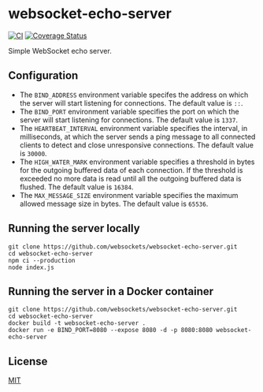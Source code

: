 # websocket-echo-server

[![CI](https://img.shields.io/github/workflow/status/websockets/websocket-echo-server/CI/master?label=CI&logo=github)](https://github.com/websockets/websocket-echo-server/actions?query=workflow%3ACI+branch%3Amaster)
[![Coverage Status](https://img.shields.io/coveralls/websockets/websocket-echo-server/master.svg?logo=coveralls)](https://coveralls.io/github/websockets/websocket-echo-server)

Simple WebSocket echo server.

## Configuration

- The `BIND_ADDRESS` environment variable specifes the address on which the
  server will start listening for connections. The default value is `::`.
- The `BIND_PORT` environment variable specifies the port on which the server
  will start listening for connections. The default value is `1337`.
- The `HEARTBEAT_INTERVAL` environment variable specifies the interval, in
  milliseconds, at which the server sends a ping message to all connected
  clients to detect and close unresponsive connections. The default value is
  `30000`.
- The `HIGH_WATER_MARK` environment variable specifies a threshold in bytes for
  the outgoing buffered data of each connection. If the threshold is exceeded no
  more data is read until all the outgoing buffered data is flushed. The default
  value is `16384`.
- The `MAX_MESSAGE_SIZE` environment variable specifies the maximum allowed
  message size in bytes. The default value is `65536`.

## Running the server locally

```
git clone https://github.com/websockets/websocket-echo-server.git
cd websocket-echo-server
npm ci --production
node index.js
```

## Running the server in a Docker container

```
git clone https://github.com/websockets/websocket-echo-server.git
cd websocket-echo-server
docker build -t websocket-echo-server .
docker run -e BIND_PORT=8080 --expose 8080 -d -p 8080:8080 websocket-echo-server
```

## License

[MIT](LICENSE)
